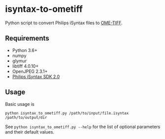 # isyntax-to-ometiff
Python script to convert Philips iSyntax files to [OME-TIFF](https://docs.openmicroscopy.org/ome-model/6.2.0/ome-tiff/specification.html).

## Requirements
* Python 3.6+
* numpy
* glymur
* libtiff 4.0.10+
* OpenJPEG 2.3.1+
* [Philips iSyntax SDK 2.0](https://www.openpathology.philips.com)

## Usage
Basic usage is
```
python isyntax_to_ometiff.py /path/to/input/file.isyntax /path/to/output/dir
```
See `python isyntax_to_ometiff.py --help` for the list of optional parameters and their default values.
